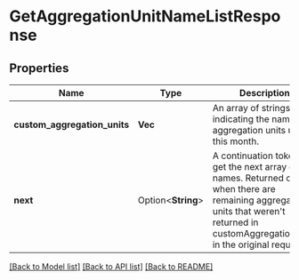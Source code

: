 # GetAggregationUnitNameListResponse

## Properties

Name | Type | Description | Notes
------------ | ------------- | ------------- | -------------
**custom_aggregation_units** | **Vec<String>** | An array of strings indicating the names of aggregation units used this month. | 
**next** | Option<**String**> | A continuation token to get the next array of unit names. Returned only when there are remaining aggregation units that weren't returned in customAggregationUnits in the original request.   | [optional]

[[Back to Model list]](../README.md#documentation-for-models) [[Back to API list]](../README.md#documentation-for-api-endpoints) [[Back to README]](../README.md)


